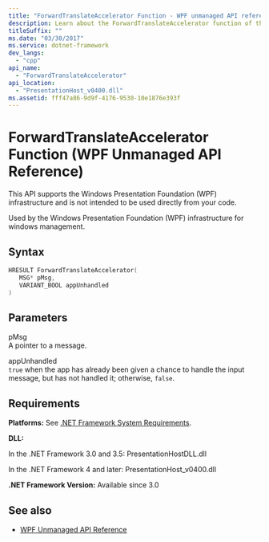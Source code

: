 ```yaml
---
title: "ForwardTranslateAccelerator Function - WPF unmanaged API reference"
description: Learn about the ForwardTranslateAccelerator function of the Windows Presentation Foundation (WPF) unmanaged API reference.
titleSuffix: ""
ms.date: "03/30/2017"
ms.service: dotnet-framework
dev_langs: 
  - "cpp"
api_name: 
  - "ForwardTranslateAccelerator"
api_location: 
  - "PresentationHost_v0400.dll"
ms.assetid: fff47a86-9d9f-4176-9530-10e1876e393f
---
```

# ForwardTranslateAccelerator Function (WPF Unmanaged API Reference)

This API supports the Windows Presentation Foundation (WPF) infrastructure and is not intended to be used directly from your code.  
  
Used by the Windows Presentation Foundation (WPF) infrastructure for windows management.  
  
## Syntax  
  
```cpp  
HRESULT ForwardTranslateAccelerator(  
   MSG* pMsg,
   VARIANT_BOOL appUnhandled  
)  
```  
  
## Parameters  

pMsg  
A pointer to a message.  
  
appUnhandled  
`true` when the app has already been given a chance to handle the input message, but has not handled it; otherwise, `false`.  
  
## Requirements  

**Platforms:** See [.NET Framework System Requirements](/dotnet/framework/get-started/system-requirements).  
  
**DLL:**  
  
In the .NET Framework 3.0 and 3.5: PresentationHostDLL.dll  
  
In the .NET Framework 4 and later: PresentationHost_v0400.dll  
  
**.NET Framework Version:** Available since 3.0  
  
## See also

- [WPF Unmanaged API Reference](wpf-unmanaged-api-reference.md)

